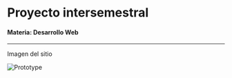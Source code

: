 # Proyecto intersemestral
#### Materia: Desarrollo Web

---

Imagen del sitio

![Prototype](https://i.imgur.com/zH2VKjH.png)
